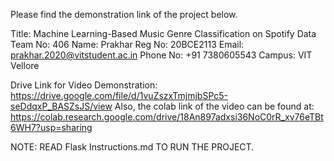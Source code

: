 Please find the demonstration link of the project below.

Title: Machine Learning-Based Music Genre Classification on Spotify Data
Team No: 406
Name: Prakhar
Reg No: 20BCE2113
Email: prakhar.2020@vitstudent.ac.in
Phone No: +91 7380605543
Campus: VIT Vellore

Drive Link for Video Demonstration: https://drive.google.com/file/d/1vuZszxTmjmjbSPc5-seDdqxP_BASZsJS/view
Also, the colab link of the video can be found at: https://colab.research.google.com/drive/18An897adxsi36NoC0rR_xv76eTBt6WH7?usp=sharing

NOTE: READ Flask Instructions.md TO RUN THE PROJECT. 
